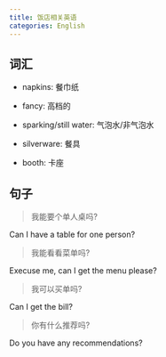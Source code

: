 ```yaml
---
title: 饭店相关英语
categories: English
---
```




## 词汇

* napkins: 餐巾纸
* fancy: 高档的
* sparking/still water: 气泡水/非气泡水

* silverware: 餐具
* booth: 卡座



## 句子

> 我能要个单人桌吗?

Can I have a table for one person?

> 我能看看菜单吗?

Execuse me, can I get the menu please?

> 我可以买单吗?

Can I get the bill?

> 你有什么推荐吗?

Do you have any recommendations?